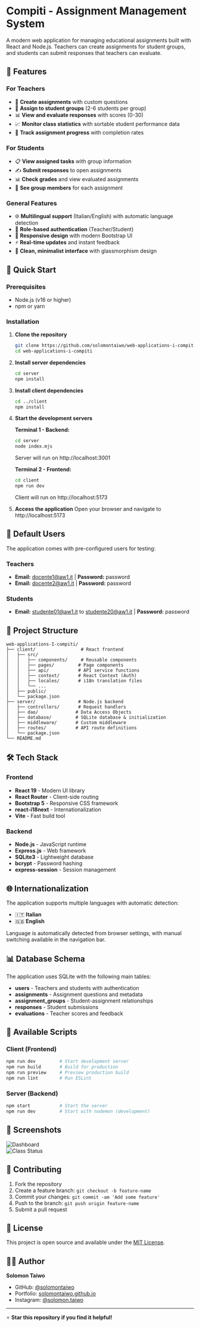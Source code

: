 # Compiti - Assignment Management System

A modern web application for managing educational assignments built with React and Node.js. Teachers can create assignments for student groups, and students can submit responses that teachers can evaluate.

## 🌟 Features

### For Teachers
- 📝 **Create assignments** with custom questions
- 👥 **Assign to student groups** (2-6 students per group)
- 📊 **View and evaluate responses** with scores (0-30)
- 📈 **Monitor class statistics** with sortable student performance data
- 🎯 **Track assignment progress** with completion rates

### For Students
- 📋 **View assigned tasks** with group information
- ✍️ **Submit responses** to open assignments
- 📊 **Check grades** and view evaluated assignments
- 👥 **See group members** for each assignment

### General Features
- 🌐 **Multilingual support** (Italian/English) with automatic language detection
- 🔐 **Role-based authentication** (Teacher/Student)
- 📱 **Responsive design** with modern Bootstrap UI
- ⚡ **Real-time updates** and instant feedback
- 🎨 **Clean, minimalist interface** with glassmorphism design

## 🚀 Quick Start

### Prerequisites
- Node.js (v16 or higher)
- npm or yarn

### Installation

1. **Clone the repository**
   ```bash
   git clone https://github.com/solomontaiwo/web-applications-i-compiti.git
   cd web-applications-i-compiti
   ```

2. **Install server dependencies**
   ```bash
   cd server
   npm install
   ```

3. **Install client dependencies**
   ```bash
   cd ../client
   npm install
   ```

4. **Start the development servers**

   **Terminal 1 - Backend:**
   ```bash
   cd server
   node index.mjs
   ```
   Server will run on http://localhost:3001

   **Terminal 2 - Frontend:**
   ```bash
   cd client
   npm run dev
   ```
   Client will run on http://localhost:5173

5. **Access the application**
   Open your browser and navigate to http://localhost:5173

## 👥 Default Users

The application comes with pre-configured users for testing:

### Teachers
- **Email:** docente1@aw1.it | **Password:** password
- **Email:** docente2@aw1.it | **Password:** password

### Students
- **Email:** studente01@aw1.it to studente20@aw1.it | **Password:** password

## 📁 Project Structure

```
web-applications-I-compiti/
├── client/                 # React frontend
│   ├── src/
│   │   ├── components/     # Reusable components
│   │   ├── pages/         # Page components
│   │   ├── api/           # API service functions
│   │   ├── context/       # React Context (Auth)
│   │   ├── locales/       # i18n translation files
│   │   └── ...
│   ├── public/
│   └── package.json
├── server/                # Node.js backend
│   ├── controllers/       # Request handlers
│   ├── dao/              # Data Access Objects
│   ├── database/         # SQLite database & initialization
│   ├── middleware/       # Custom middleware
│   ├── routes/           # API route definitions
│   └── package.json
└── README.md
```

## 🛠 Tech Stack

### Frontend
- **React 19** - Modern UI library
- **React Router** - Client-side routing
- **Bootstrap 5** - Responsive CSS framework
- **react-i18next** - Internationalization
- **Vite** - Fast build tool

### Backend
- **Node.js** - JavaScript runtime
- **Express.js** - Web framework
- **SQLite3** - Lightweight database
- **bcrypt** - Password hashing
- **express-session** - Session management

## 🌐 Internationalization

The application supports multiple languages with automatic detection:
- 🇮🇹 **Italian**
- 🇬🇧 **English**

Language is automatically detected from browser settings, with manual switching available in the navigation bar.

## 📊 Database Schema

The application uses SQLite with the following main tables:
- **users** - Teachers and students with authentication
- **assignments** - Assignment questions and metadata
- **assignment_groups** - Student-assignment relationships
- **responses** - Student submissions
- **evaluations** - Teacher scores and feedback

## 🔧 Available Scripts

### Client (Frontend)
```bash
npm run dev         # Start development server
npm run build       # Build for production
npm run preview     # Preview production build
npm run lint        # Run ESLint
```

### Server (Backend)
```bash
npm start           # Start the server
npm run dev         # Start with nodemon (development)
```

## 📸 Screenshots
![Dashboard](./client/public/dashboard-teacher.png)  
![Class Status](./client/public/class-status.png)

## 🤝 Contributing

1. Fork the repository
2. Create a feature branch: `git checkout -b feature-name`
3. Commit your changes: `git commit -am 'Add some feature'`
4. Push to the branch: `git push origin feature-name`
5. Submit a pull request

## 📝 License

This project is open source and available under the [MIT License](LICENSE).

## 👨‍💻 Author

**Solomon Taiwo**
- GitHub: [@solomontaiwo](https://github.com/solomontaiwo)
- Portfolio: [solomontaiwo.github.io](https://solomontaiwo.github.io/)
- Instagram: [@solomon.taiwo](https://instagram.com/solomon.taiwo)

---

⭐ **Star this repository if you find it helpful!**
